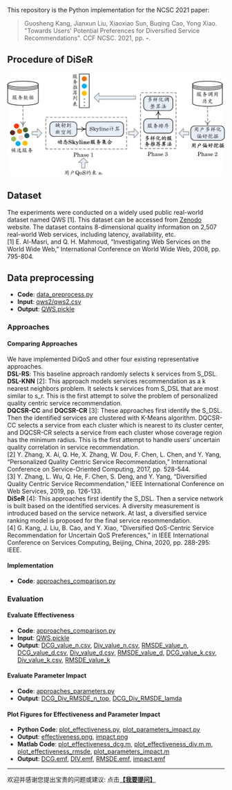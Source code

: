 This repository is the Python implementation for the NCSC 2021 paper:
> Guosheng Kang, Jianxun Liu, Xiaoxiao Sun, Buqing Cao, Yong Xiao. "Towards Users' Potential Preferences for Diversified Service Recommendations". CCF NCSC. 2021, pp. ***-***.

## Procedure of DiSeR
  <div align=center><img width="513" height="240" src="results/DiSeR.png"/></div>

## Dataset
The experiments were conducted on a widely used public real-world dataset named QWS [1]. This dataset can be accessed from [Zenodo](https://zenodo.org/record/3557008#.XpmwmsgzaUn) website. The dataset contains 8-dimensional quality information on 2,507 real-world Web services, including latency, availability, etc.  
[1] E. Al-Masri, and Q. H. Mahmoud, “Investigating Web Services on the World Wide Web,” International Conference on World Wide Web, 2008, pp. 795-804.

## Data preprocessing
* **Code**: [data_preprocess.py](data_preprocess.py)
* **Input**: [qws2/qws2.csv](qws2/qws2.csv)
* **Output**: [QWS.pickle](QWS.pickle)
  
### Approaches
#### Comparing Approaches
We have implemented DiQoS and other four existing representative approaches.  
**DSL-RS**: This baseline approach randomly selects k services from S_DSL.  
**DSL-KNN** [2]: This approach models services recommendation as a k nearest neighbors problem. It selects k services from S_DSL that are most similar to s_r. This is the first attempt to solve the problem of personalized quality centric service recommendation.  
**DQCSR-CC** and **DQCSR-CR** [3]: These approaches first identify the S_DSL. Then the identified services are clustered with K-Means algorithm. DQCSR-CC selects a service from each cluster which is nearest to its cluster center, and DQCSR-CR selects a service from each cluster whose coverage region has the minimum radius. This is the first attempt to handle users’ uncertain quality correlation in service recommendation.  
[2] Y. Zhang, X. Ai, Q. He, X. Zhang, W. Dou, F. Chen, L. Chen, and Y. Yang, “Personalized Quality Centric Service Recommendation,” International Conference on Service-Oriented Computing, 2017, pp. 528-544.  
[3] Y. Zhang, L. Wu, Q. He, F. Chen, S. Deng, and Y. Yang, “Diversified Quality Centric Service Recommendation,” IEEE International Conference on Web Services, 2019, pp. 126-133.  
**DiSeR** [4]: This approaches first identify the S_DSL. Then a service network is built based on the identified services. A diversity measurement is introduced based on the service network. At last, a diversified service ranking model is proposed for the final service resommendation.  
[4] G. Kang, J. Liu, B. Cao, and Y. Xiao, "Diversified QoS-Centric Service Recommendation for Uncertain QoS Preferences," in IEEE International Conference on Services Computing, Beijing, China, 2020, pp. 288-295: IEEE.

#### Implementation
* **Code**: [approaches_comparison.py](approaches_comparison.py)

### Evaluation
#### Evaluate Effectiveness
* **Code**: [approaches_comparison.py](approaches_comparison.py)
* **Input**: [QWS.pickle](QWS.pickle)
* **Output**: [DCG_value_n.csv](results/DCG_value_n.csv), [Div_value_n.csv](results/Div_value_n.csv), [RMSDE_value_n](RMSDE_value_n.csv), [DCG_value_d.csv](results/DCG_value_d.csv), [Div_value_d.csv](results/Div_value_d.csv), [RMSDE_value_d](RMSDE_value_d.csv), [DCG_value_k.csv](results/DCG_value_k.csv), [Div_value_k.csv](results/Div_value_k.csv), [RMSDE_value_k](RMSDE_value_k.csv)
  
#### Evaluate Parameter Impact
  * **Code**: [approaches_parameters.py](approaches_parameters.py)
  * **Output**: [DCG_Div_RMSDE_n_top](DCG_Div_RMSDE_n_top.csv), [DCG_Div_RMSDE_lamda](DCG_Div_RMSDE_lamda.csv)
  
#### Plot Figures for Effectiveness and Parameter Impact
  * **Python Code**: [plot_effectiveness.py](plot_effectiveness.py), [plot_parameters_impact.py](plot_parameters_impact.py)
  * **Output**: [effectiveness.png](results/effectiveness.png), [impact.png](results/impact.png)
   * **Matlab Code**: [plot_effectiveness_dcg.m](plot_effectiveness_dcg.m), [plot_effectiveness_div.m.m](plot_effectiveness_div.m.m), [plot_effectiveness_rmsde](plot_effectiveness_rmsde.m), [plot_parameters_impact.m](plot_parameters_impact.m)
  * **Output**: [DCG.emf](DCG.emf), [DIV.emf](DIV.emf), [RMSDE.emf](RMSDE.emf), [impact.emf](impact.emf)

-----
<p align="left">欢迎并感谢您提出宝贵的问题或建议: 点击<a href='https://github.com/guoshengkang/DiSeR/issues/new'><b>【我要提问】</b></a></p>

